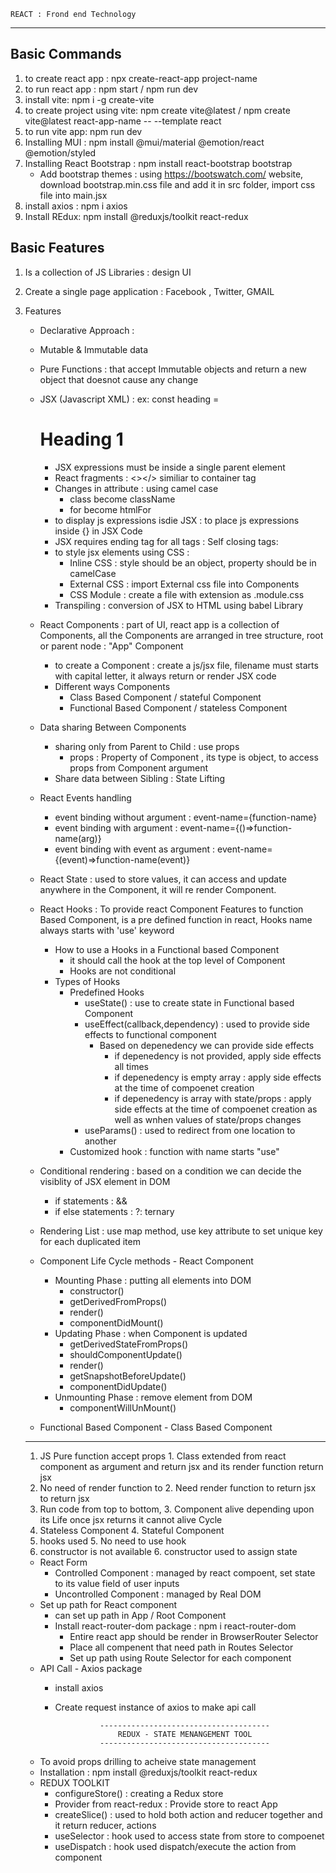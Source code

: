     REACT : Frond end Technology 
------------------------------------

Basic Commands
--------------
1. to create react app : npx create-react-app project-name
2. to run react app : npm start / npm run dev
3. install vite: npm i -g create-vite
4. to create project using vite: npm create vite@latest /
    npm create vite@latest react-app-name -- --template react
5. to run vite app:  npm run dev
6. Installing MUI : npm install @mui/material @emotion/react @emotion/styled
7. Installing React Bootstrap : npm install react-bootstrap bootstrap
    - Add bootstrap themes : using https://bootswatch.com/ website, download bootstrap.min.css file and add it in src folder, import css file into main.jsx
8. install axios : npm i axios
9. Install REdux: npm install @reduxjs/toolkit react-redux

Basic Features
--------------
1. Is a collection of JS Libraries : design UI 
2. Create a single page application : Facebook , Twitter, GMAIL
3. Features
    - Declarative Approach : 
    - Mutable & Immutable data 
    - Pure Functions : that accept Immutable objects and return a new object that doesnot cause any change
    - JSX (Javascript XML) : ex: const heading = <h1>Heading 1</h1>
        - JSX expressions must be inside a single parent element
        - React fragments : <></> similiar to container tag
        - Changes in attribute : using camel case
            - class become className
            - for become htmlFor
        - to display js expressions isdie JSX : to place js expressions inside {} in JSX Code
        - JSX requires ending tag for all tags : Self closing tags: <tag-name/>
        - to style jsx elements using CSS : 
            - Inline CSS : style should be an object, property should be in camelCase
            - External CSS : import External css file into Components
            - CSS Module : create a file with extension as .module.css
        - Transpiling : conversion of JSX to HTML using babel Library
    - React Components : part of UI, react app is a collection of Components, all the Components are arranged in tree structure, root or parent node : "App" Component
        - to create a Component : create a js/jsx file, filename must starts with capital letter, it always return or render JSX code 
        - Different ways Components
            - Class Based Component / stateful Component
            - Functional Based Component / stateless Component
    - Data sharing Between Components
        - sharing only from Parent to Child : use props
            - props : Property of Component  , its type is object, to access props from Component argument
        - Share data between Sibling : State Lifting
    - React Events handling
        - event binding without argument : event-name={function-name}
        - event binding with argument : event-name={()=>function-name(arg)}
        - event binding with event as argument : event-name={(event)=>function-name(event)}
    - React State : used to store values, it can access and update anywhere in the Component, it will re render Component.
    - React Hooks : To provide react Component Features to function Based Component, is a pre defined function in react, Hooks name always starts with 'use' keyword
        - How to use a Hooks in a Functional based Component
            - it should call the hook at the top level of Component
            - Hooks are not conditional
        - Types of Hooks
            - Predefined Hooks
                -   useState() : use to create state in Functional based Component
                -   useEffect(callback,dependency) : used to provide side effects to functional component
                     - Based on depenedency we can provide side effects
                        - if depenedency is not provided, apply side effects all times
                        - if depenedency is empty array : apply side effects at the time of compoenet creation
                        - if depenedency is array with state/props : apply side effects at the time of compoenet creation as well as wnhen values of state/props changes
                -   useParams() : used to redirect from one location to another
            - Customized hook : function with name starts "use"
    - Conditional rendering : based on a condition we can decide the visiblity of JSX element in DOM
        - if statements :  &&
        - if else statements : ?: ternary
    - Rendering List : use map method, use key attribute to set unique key for each duplicated item
    - Component Life Cycle methods - React Component
        - Mounting Phase : putting all elements into DOM
            - constructor()
            - getDerivedFromProps()
            - render()
            - componentDidMount()
        - Updating Phase : when Component is updated
            - getDerivedStateFromProps()
            - shouldComponentUpdate()
            - render()
            - getSnapshotBeforeUpdate()
            - componentDidUpdate()
        - Unmounting Phase : remove element from DOM
            - componentWillUnMount()
            
    - Functional Based Component            - Class Based Component
    --------------------------------    ---------------------------------
    1. JS Pure function accept props    1. Class extended from react component
     as argument and return jsx          and its render function return jsx
    2. No need of render function to    2. Need render function to return jsx
    to return jsx
    3. Run code from top to bottom,     3. Component alive depending upon its Life
    once jsx returns it cannot alive    Cycle
    4. Stateless Component              4. Stateful Component
    5. hooks used                       5. No need to use hook 
    6. constructor is not available     6. constructor used to assign state

    - React Form 
        - Controlled Component : managed by react compoent, set state to its value field of user inputs
        - Uncontrolled Component : managed by Real DOM
    - Set up path for React component
        - can set up path in App / Root Component
        - Install react-router-dom package : npm i react-router-dom
            - Entire react app should be render in BrowserRouter Selector
            - Place all compenent that need path in Routes Selector
            - Set up path using Route Selector for each component
    - API Call - Axios package
        - install axios
        - Create request instance of axios to make api call


                        --------------------------------------
                            REDUX - STATE MENANGEMENT TOOL 
                        --------------------------------------

    - To avoid props drilling to acheive state management
    - Installation : npm install @reduxjs/toolkit react-redux
    - REDUX TOOLKIT 
        - configureStore() : creating a Redux store
        - Provider from react-redux : Provide store to react App 
        - createSlice() : used to hold both action and reducer together and it return reducer, actions
        - useSelector : hook used to access state from store to compoenet
        - useDispatch : hook used dispatch/execute the action from component
